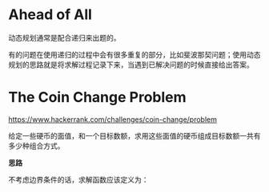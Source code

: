 # Ahead of All

动态规划通常是配合递归来出题的。

有的问题在使用递归的过程中会有很多重复的部分，比如斐波那契问题；使用动态规划的思路就是将求解过程记录下来，当遇到已解决问题的时候直接给出答案。

# The Coin Change Problem

<https://www.hackerrank.com/challenges/coin-change/problem>

给定一些硬币的面值，和一个目标数额，求用这些面值的硬币组成目标数额一共有多少种组合方式。

**思路**

不考虑边界条件的话，求解函数应该定义为：
